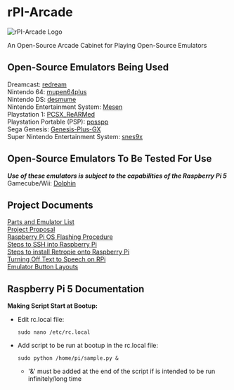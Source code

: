# rPI-Arcade
![rPI-Arcade Logo](https://github.com/user-attachments/assets/9550915a-3531-4492-b64a-8d901ebc2588)

An Open-Source Arcade Cabinet for Playing Open-Source Emulators

## Open-Source Emulators Being Used
Dreamcast: [redream](https://github.com/inolen/redream) <br />
Nintendo 64: [mupen64plus](https://github.com/mupen64plus) <br />
Nintendo DS: [desmume](https://github.com/TASEmulators/desmume) <br />
Nintendo Entertainment System: [Mesen](https://github.com/SourMesen/Mesen) <br />
Playstation 1: [PCSX_ReARMed](https://github.com/libretro/pcsx_rearmed) <br />
Playstation Portable (PSP): [ppsspp](https://github.com/hrydgard/ppsspp) <br />
Sega Genesis: [Genesis-Plus-GX](https://github.com/ekeeke/Genesis-Plus-GX) <br />
Super Nintendo Entertainment System: [snes9x](https://github.com/snes9xgit/snes9x) <br />


## Open-Source Emulators To Be Tested For Use
***Use of these emulators is subject to the capabilities of the Raspberry Pi 5*** <br />
Gamecube/Wii: [Dolphin](https://github.com/dolphin-emu/dolphin) <br />


## Project Documents
[Parts and Emulator List](https://docs.google.com/spreadsheets/d/1ALpfdckvdpH38KOAA2tQCqkrMmXP1Gw3A8R0yB0zqGg/edit?usp=sharing) <br />
[Project Proposal](https://docs.google.com/document/d/1yBoYMPRjcl2UAiMpMrb5UvjlYsrBzHMLdqXjJbXgbxs/edit?usp=sharing) <br />
[Raspberry Pi OS Flashing Procedure](https://docs.google.com/document/d/1_6FRPV2-8xxY_qosx5HeV4UK3wdhwpzHxR0WtXd2Lhs/edit?usp=sharing) <br />
[Steps to SSH into Raspberry Pi](https://docs.google.com/document/d/11Dc_4-_AeuRvbQ93VxL-Q0HaXzGft7osD1K2YTPXZ6w/edit?usp=sharing) <br />
[Steps to install Retropie onto Raspberry Pi](https://docs.google.com/document/d/1LPk0pQld89WjpNxLfQ80QWkx3yFmBLrs-CT05ln_ng4/edit?usp=sharing) <br />
[Turning Off Text to Speech on RPi](https://docs.google.com/document/d/1xQ4QbP-JYJV6gKZVdu4-s-ujuNylnBXVqJO79wuMz0Y/edit?tab=t.0)<br />
[Emulator Button Layouts](https://docs.google.com/document/d/1GxGvYKuLoDFS4MFntKzo8EsJnWAAjVfHI-O4IBVgxGg/edit?tab=t.0)<br />



## Raspberry Pi 5 Documentation <br />
**Making Script Start at Bootup:** <br />
* Edit rc.local file:<br />
  ```
  sudo nano /etc/rc.local
  ```
* Add script to be run at bootup in the rc.local file:<br />
  ```
  sudo python /home/pi/sample.py &
  ```
  - '&' must be added at the end of the script if is intended to be run infinitely/long time<br />
  

